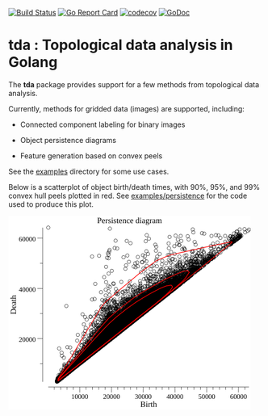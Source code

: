 [![Build Status](https://travis-ci.com/kshedden/tda.svg?branch=master)](https://travis-ci.com/kshedden/tda)
[![Go Report Card](https://goreportcard.com/badge/github.com/kshedden/tda)](https://goreportcard.com/report/github.com/kshedden/tda)
[![codecov](https://codecov.io/gh/kshedden/tda/branch/master/graph/badge.svg)](https://codecov.io/gh/kshedden/tda)
[![GoDoc](https://godoc.org/github.com/kshedden/tda?status.png)](https://godoc.org/github.com/kshedden/tda)

tda : Topological data analysis in Golang
=========================================

The __tda__ package provides support for a few methods from topological data analysis.

Currently, methods for gridded data (images) are supported, including:

* Connected component labeling for binary images

* Object persistence diagrams

* Feature generation based on convex peels

See the [examples](http://github.com/kshedden/tda/tree/master/examples) directory for some use cases.

Below is a scatterplot of object birth/death times, with 90%, 95%, and 99% convex hull
peels plotted in red.  See [examples/persistence](http://github.com/kshedden/tda/tree/master/examples/persistence)
for the code used to produce this plot.

![Image of persistence diagram](https://github.com/kshedden/tda/blob/master/examples/persistence/persistence.png)
